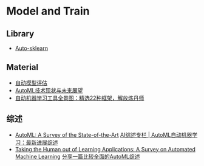 # Model and Train

## Library
- [Auto-sklearn](https://github.com/automl/auto-sklearn)

## Material
- [自动模型评估](https://mp.weixin.qq.com/s/CbEFeJxicT9s8eYpWsJx-A)
- [AutoML技术现状与未来展望](https://zhuanlan.zhihu.com/p/54361120)
- [自动机器学习工具全景图：精选22种框架，解放炼丹师](https://zhuanlan.zhihu.com/p/42715527)

## 综述
- [AutoML: A Survey of the State-of-the-Art]() [AI综述专栏 | AutoML自动机器学习：最新进展综述](https://zhuanlan.zhihu.com/p/107593854)
- [Taking the Human out of Learning Applications:
A Survey on Automated Machine Learning]() [分享一篇比较全面的AutoML综述](https://zhuanlan.zhihu.com/p/48642938)